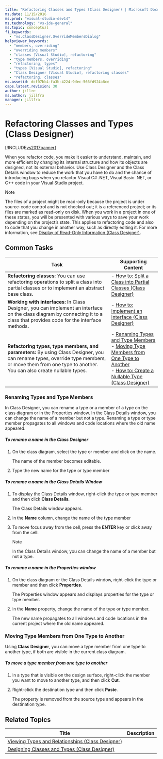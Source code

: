 ```yaml
---
title: "Refactoring Classes and Types (Class Designer) | Microsoft Docs"
ms.date: 11/15/2016
ms.prod: "visual-studio-dev14"
ms.technology: "vs-ide-general"
ms.topic: conceptual
f1_keywords:
  - "vs.ClassDesigner.OverrideMembersDialog"
helpviewer_keywords:
  - "members, overriding"
  - "overriding members"
  - "classes [Visual Studio], refactoring"
  - "type members, overriding"
  - "refactoring, types"
  - "types [Visual Studio], refactoring"
  - "Class Designer [Visual Studio], refactoring classes"
  - "refactoring, classes"
ms.assetid: dcf07bb4-fa3b-4224-9dec-566fd924a8ce
caps.latest.revision: 30
author: jillre
ms.author: jillfra
manager: jillfra
---
```

# Refactoring Classes and Types (Class Designer)
[!INCLUDE[vs2017banner](../includes/vs2017banner.md)]

When you refactor code, you make it easier to understand, maintain, and more efficient by changing its internal structure and how its objects are designed, not its external behavior. Use Class Designer and the Class Details window to reduce the work that you have to do and the chance of introducing bugs when you refactor Visual C# .NET, Visual Basic .NET, or C++ code in your Visual Studio project.

> [!NOTE]
> The files of a project might be read-only because the project is under source-code control and is not checked out; it is a referenced project; or its files are marked as read-only on disk. When you work in a project in one of these states, you will be presented with various ways to save your work depending on the project’s state. This applies to refactoring code and also to code that you change in another way, such as directly editing it. For more information, see [Display of Read-Only Information (Class Designer)](https://msdn.microsoft.com/33e2d3a9-1668-4d10-ae56-fa09b3156e0a).

## Common Tasks

|Task|Supporting Content|
|----------|------------------------|
|**Refactoring classes:** You can use refactoring operations to split a class into partial classes or to implement an abstract base class.|-   [How to: Split a Class into Partial Classes (Class Designer)](../ide/how-to-split-a-class-into-partial-classes-class-designer.md)|
|**Working with interfaces:** In Class Designer, you can implement an interface on the class diagram by connecting it to a class that provides code for the interface methods.|-   [How to: Implement an Interface (Class Designer)](../ide/how-to-implement-an-interface-class-designer.md)|
|**Refactoring types, type members, and parameters:** By using Class Designer, you can rename types, override type members, or move them from one type to another. You can also create nullable types.|-   [Renaming Types and Type Members](../ide/refactoring-classes-and-types-class-designer.md#RenamingTypesAndMembers)<br />-   [Moving Type Members from One Type to Another](../ide/refactoring-classes-and-types-class-designer.md#MovingTypeMembers)<br />-   [How to: Create a Nullable Type (Class Designer)](../ide/how-to-create-a-nullable-type-class-designer.md)|

### <a name="RenamingTypesAndMembers"></a> Renaming Types and Type Members
 In Class Designer, you can rename a type or a member of a type on the class diagram or in the Properties window. In the Class Details window, you can change the name of a member but not a type. Renaming a type or type member propagates to all windows and code locations where the old name appeared.

##### To rename a name in the Class Designer

1. On the class diagram, select the type or member and click on the name.

     The name of the member becomes editable.

2. Type the new name for the type or type member

##### To rename a name in the Class Details Window

1. To display the Class Details window, right-click the type or type member and then click **Class Details**.

     The Class Details window appears.

2. In the **Name** column, change the name of the type member

3. To move focus away from the cell, press the **ENTER** key or click away from the cell.

    > [!NOTE]
    > In the Class Details window, you can change the name of a member but not a type.

##### To rename a name in the Properties window

1. On the class diagram or the Class Details window, right-click the type or member and then click **Properties**.

     The Properties window appears and displays properties for the type or type member.

2. In the **Name** property, change the name of the type or type member.

     The new name propagates to all windows and code locations in the current project where the old name appeared.

### <a name="MovingTypeMembers"></a> Moving Type Members from One Type to Another
 Using **Class Designer**, you can move a type member from one type to another type, if both are visible in the current class diagram.

##### To move a type member from one type to another

1. In a type that is visible on the design surface, right-click the member you want to move to another type, and then click **Cut**.

2. Right-click the destination type and then click **Paste**.

     The property is removed from the source type and appears in the destination type.

## Related Topics

|Title|Description|
|-----------|-----------------|
|[Viewing Types and Relationships (Class Designer)](../ide/viewing-types-and-relationships-class-designer.md)||
|[Designing Classes and Types (Class Designer)](../ide/designing-classes-and-types-class-designer.md)||
